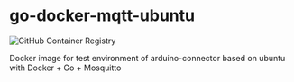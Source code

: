 # go-docker-mqtt-ubuntu
![GitHub Container Registry](https://github.com/guerinoni/go-docker-mqtt-ubuntu/workflows/GitHub%20Container%20Registry/badge.svg?branch=master)

Docker image for test environment of arduino-connector based on ubuntu with Docker + Go + Mosquitto
